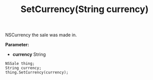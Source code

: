 ﻿---
uid: crmscript_ref_NSSale_SetCurrency
title: SetCurrency(String currency)
intellisense: NSSale.SetCurrency
keywords: NSSale, GetCurrency
so.topic: reference
---

NSCurrency the sale was made in.

**Parameter:** 
 - **currency** String

```crmscript
NSSale thing;
String currency;
thing.SetCurrency(currency);
```

